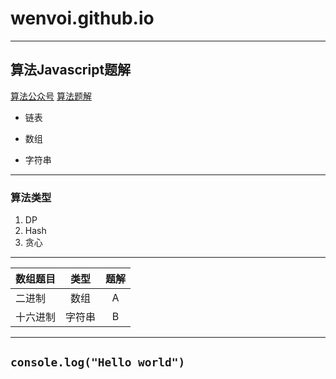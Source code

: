 # wenvoi.github.io
---
## **算法Javascript题解**
[算法公众号](https://mp.weixin.qq.com/s?src=11&timestamp=1609654701&ver=2805&signature=IC7lgJUEAC18Kl-vrPl07d2nxQEzsn9lcYYjZ2g0M6XRTFbkVYcZDtiZfBfdWask2rf4QOeObZDqLsQzqjMGc4ll2AeWko6fZOkB3wNVFl-IVH1JkE4r18pnNtfvUNhe&new=1)
<a href="https://www.baidu.com)">算法题解</a>
- 链表
* 数组
- 字符串

---
### 算法类型
1. DP
2. Hash
3. 贪心

---
数组题目|类型|题解
--|:--:|:--:
二进制|数组|A
十六进制|字符串|B

---
`
console.log("Hello world")
`
---
